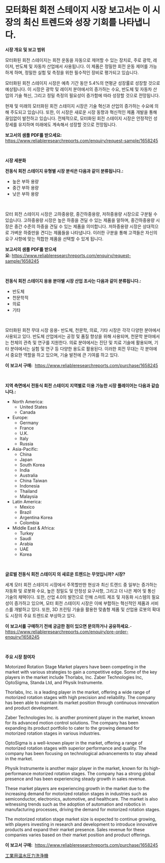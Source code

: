 <p><h1>모터화된 회전 스테이지 시장 보고서는 이 시장의 최신 트렌드와 성장 기회를 나타냅니다.</h1></p><p><strong>시장 개요 및 보고 범위</strong></p>
<p><p>모터화된 회전 스테이지는 회전 운동을 자동으로 제어할 수 있는 장치로, 주로 광학, 레이저, 반도체 및 자동차 산업에서 사용됩니다. 이 제품은 정밀한 회전 운동 제어를 가능하게 하며, 정밀한 실험 및 측정을 위한 필수적인 장비로 평가되고 있습니다.</p><p>모터화된 회전 스테이지 시장은 예측 기간 동안 5.4%의 연평균 성장률로 성장할 것으로 예상됩니다. 이 시장은 광학 및 레이저 분야에서의 증가하는 수요, 반도체 및 자동차 산업의 기술 혁신, 그리고 정밀 측정의 필요성이 증가함에 따라 성장할 것으로 전망됩니다.</p><p>현재 및 미래의 모터화된 회전 스테이지 시장은 기술 혁신과 산업의 증가하는 수요에 의해 주도되고 있습니다. 또한, 이 시장은 새로운 시장 동향과 혁신적인 제품 개발을 통해 끊임없이 발전하고 있습니다. 전체적으로, 모터화된 회전 스테이지 시장은 안정적인 성장세를 유지하며 미래에도 계속해서 성장할 것으로 전망됩니다.</p></p>
<p><strong>보고서의 샘플 PDF를 받으세요:</strong> <a href="https://www.reliableresearchreports.com/enquiry/request-sample/1658245">https://www.reliableresearchreports.com/enquiry/request-sample/1658245</a></p>
<p>&nbsp;</p>
<p><strong>시장 세분화</strong></p>
<p><strong>전동식 회전 스테이지 유형별 시장 분석은 다음과 같이 분류됩니다.:</strong></p>
<p><ul><li>높은 부하 용량</li><li>중간 부하 용량</li><li>낮은 부하 용량</li></ul></p>
<p>&nbsp;</p>
<p><p>모터 회전 스테이지 시장은 고하중용량, 중간하중용량, 저하중용량 시장으로 구분될 수 있습니다. 고하중용량 시장은 높은 하중을 견딜 수 있는 제품을 말하며, 중간하중용량 시장은 중간 수준의 하중을 견딜 수 있는 제품을 의미합니다. 저하중용량 시장은 상대적으로 가벼운 하중만을 견디는 제품들을 나타냅니다. 이러한 구분을 통해 고객들은 자신의 요구 사항에 맞는 적합한 제품을 선택할 수 있게 됩니다.</p></p>
<p><strong>보고서의 샘플 PDF를 받으세요:</strong>&nbsp;<a href="https://www.reliableresearchreports.com/enquiry/request-sample/1658245">https://www.reliableresearchreports.com/enquiry/request-sample/1658245</a></p>
<p>&nbsp;</p>
<p><strong> 전동식 회전 스테이지 응용 분야별 시장 산업 조사는 다음과 같이 분류됩니다.:</strong></p>
<p><ul><li>반도체</li><li>천문학적</li><li>의료</li><li>기타</li></ul></p>
<p>&nbsp;</p>
<p><p>모터화된 회전 무대 시장 응용- 반도체, 천문학, 의료, 기타 시장은 각각 다양한 분야에서 사용되고 있다. 반도체 산업에서는 공정 및 품질 향상을 위해 사용되며, 천문학 분야에서는 천체의 관측 및 연구를 지원한다. 의료 분야에서는 진단 및 치료 기술에 활용되며, 기타 분야에서는 실험 및 연구 등 다양한 용도로 활용된다. 이러한 회전 무대는 각 분야에서 중요한 역할을 하고 있으며, 기술 발전에 큰 기여를 하고 있다.</p></p>
<p><strong>이 보고서 구매:</strong>&nbsp; <a href="https://www.reliableresearchreports.com/purchase/1658245">https://www.reliableresearchreports.com/purchase/1658245</a></p>
<p>&nbsp;</p>
<p><strong>지역 측면에서 전동식 회전 스테이지 지역별로 이용 가능한 시장 플레이어는 다음과 같습니다.:</strong></p>
<p><ul>
    <li>
        North America:
        <ul>
            <li>United States</li>
            <li>Canada</li>
        </ul>
    </li>
    <li>
        Europe:
        <ul>
            <li>Germany</li>
            <li>France</li>
            <li>U.K.</li>
            <li>Italy</li>
            <li>Russia</li>
        </ul>
    </li>
    <li>
        Asia-Pacific:
        <ul>
            <li>China</li>
            <li>Japan</li>
            <li>South Korea</li>
            <li>India</li>
            <li>Australia</li>
            <li>China Taiwan</li>
            <li>Indonesia</li>
            <li>Thailand</li>
            <li>Malaysia</li>
        </ul>
    </li>
    <li>
        Latin America:
        <ul>
            <li>Mexico</li>
            <li>Brazil</li>
            <li>Argentina Korea</li>
            <li>Colombia</li>
        </ul>
    </li>
    <li>
        Middle East & Africa:
        <ul>
            <li>Turkey</li>
            <li>Saudi</li>
            <li>Arabia</li>
            <li>UAE</li>
            <li>Korea</li>
        </ul>
    </li>
    </ul></p>
<p>&nbsp;</p>
<p><strong>글로벌 전동식 회전 스테이지 의 새로운 트렌드는 무엇입니까? 시장?</strong></p>
<p><p>세계 모터 회전 스테이지 시장에서 주목할만한 현상과 최신 트렌드 중 일부는 증가하는 자동화 및 로봇화 수요, 높은 정밀도 및 안정성 요구사항, 그리고 더 나은 제어 및 통신 기술의 채택이다. 또한, 산업 4.0의 발전으로 인해 스마트 제조 및 자동화 시스템의 필요성이 증가하고 있으며, 모터 회전 스테이지 시장은 이에 부합하는 혁신적인 제품과 서비스를 개발하고 있다. 또한, 3D 프린팅 기술을 활용한 맞춤형 제품 및 산업용 로봇의 확대도 시장의 주요 트렌드로 부상하고 있다.</p></p>
<p><strong>이 보고서를 구매하기 전에 궁금한 점이 있으면 문의하거나 공유하세요.</strong>- <a href="https://www.reliableresearchreports.com/enquiry/pre-order-enquiry/1658245">https://www.reliableresearchreports.com/enquiry/pre-order-enquiry/1658245</a></p>
<p>&nbsp;</p>
<p><strong>주요 시장 참여자</strong></p>
<p><p>Motorized Rotation Stage Market players have been competing in the market with various strategies to gain a competitive edge. Some of the key players in the market include Thorlabs, Inc. Zaber Technologies Inc, OptoSigma, Standa Ltd, and Physik Instrumente. </p><p>Thorlabs, Inc. is a leading player in the market, offering a wide range of motorized rotation stages with high precision and reliability. The company has been able to maintain its market position through continuous innovation and product development.</p><p>Zaber Technologies Inc. is another prominent player in the market, known for its advanced motion control solutions. The company has been expanding its product portfolio to cater to the growing demand for motorized rotation stages in various industries.</p><p>OptoSigma is a well-known player in the market, offering a range of motorized rotation stages with superior performance and quality. The company has been focusing on technological advancements to stay ahead in the market.</p><p>Physik Instrumente is another major player in the market, known for its high-performance motorized rotation stages. The company has a strong global presence and has been experiencing steady growth in sales revenue.</p><p>These market players are experiencing growth in the market due to the increasing demand for motorized rotation stages in industries such as semiconductor, electronics, automotive, and healthcare. The market is also witnessing trends such as the adoption of automation and robotics in manufacturing processes, driving the demand for motorized rotation stages.</p><p>The motorized rotation stage market size is expected to continue growing, with players investing in research and development to introduce innovative products and expand their market presence. Sales revenue for these companies varies based on their market position and product offerings.</p></p>
<p><strong>이 보고서 구매:</strong>&nbsp;&nbsp;<a href="https://www.reliableresearchreports.com/purchase/1658245">https://www.reliableresearchreports.com/purchase/1658245</a></p>
<p><p><a href="https://github.com/nemesis2824/Market-Research-Report-List-1/blob/main/271918313288.md">工業用温水圧力洗浄機</a></p></p>
